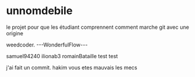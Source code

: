 # unnomdebile
le projet pour que les étudiant comprennent comment marche git avec une origine

weedcoder.
---WonderfulFlow---

samuel94240
ilionab3
romainBataille
test test

j'ai fait un commit.
hakim
vous etes mauvais les mecs
